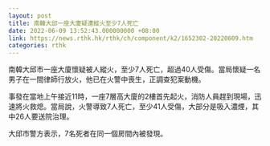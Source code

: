 ```yaml
---
layout: post
title: 南韓大邱一座大廈疑遭縱火至少7人死亡
date: 2022-06-09 13:52:43.000000000 +08:00
link: https://news.rthk.hk/rthk/ch/component/k2/1652302-20220609.htm
categories: rthk
---
```


南韓大邱市一座大廈懷疑被人縱火，至少7人死亡，超過40人受傷。當局懷疑一名男子在一間律師行放火，他已在火警中喪生，正調查犯案動機。

事發在當地上午接近11時，一座7層高大廈的2樓首先起火，消防人員趕到現場，迅速將火救熄。當局說，火警導致7人死亡，至少41人受傷，大部分是吸入濃煙，其中26人要送院治理。

大邱市警方表示，7名死者在同一個房間內被發現。
